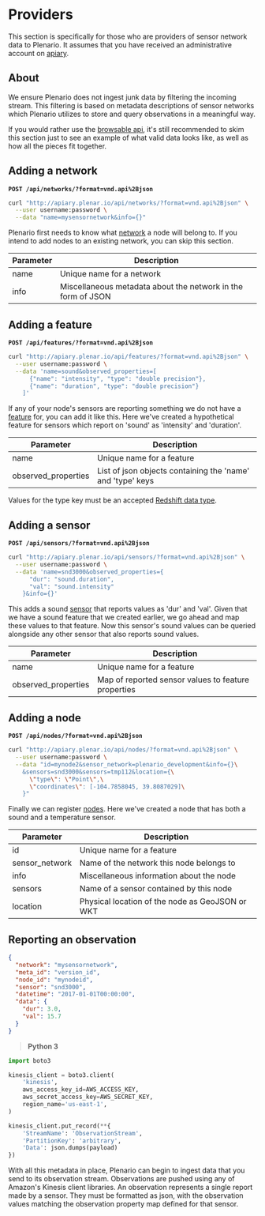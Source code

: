 # Providers

This section is specifically for those who are providers of sensor network
data to Plenario. It assumes that you have received an administrative
account on [apiary](http://apiary.plenar.io/).


## About

We ensure Plenario does not ingest junk data by filtering the incoming
stream. This filtering is based on metadata descriptions of sensor
networks which Plenario utilizes to store and query observations in a
meaningful way.

If you would rather use the [browsable api](http://apiary.plenar.io/api/),
it's still recommended to skim this section just to see an example of what
valid data looks like, as well as how all the pieces fit together.


## Adding a network

**`POST /api/networks/?format=vnd.api%2Bjson`**

```bash
curl "http://apiary.plenar.io/api/networks/?format=vnd.api%2Bjson" \
  --user username:password \
  --data "name=mysensornetwork&info={}"
```

Plenario first needs to know what [network](#sensor-networks) a node will
belong to. If you intend to add nodes to an existing network, you can
skip this section.

| **Parameter** | **Description**                                              |
| ------------- | ------------------------------------------------------------ |
| name          | Unique name for a network                                    |
| info          | Miscellaneous metadata about the network in the form of JSON |


## Adding a feature

**`POST /api/features/?format=vnd.api%2Bjson`**

```bash
curl "http://apiary.plenar.io/api/features/?format=vnd.api%2Bjson" \
  --user username:password \
  --data 'name=sound&observed_properties=[
      {"name": "intensity", "type": "double precision"},
      {"name": "duration", "type": "double precision"}
    ]'
```

If any of your node's sensors are reporting something we do not have a
[feature](#features-of-interest) for, you can add it like this. Here we've
created a hypothetical feature for sensors which report on 'sound' as
'intensity' and 'duration'.

| **Parameter**       | **Description**                                              |
| ------------------- | ------------------------------------------------------------ |
| name                | Unique name for a feature                                    |
| observed_properties | List of json objects containing the 'name' and 'type' keys   |

Values for the type key must be an accepted [Redshift data type](http://docs.aws.amazon.com/redshift/latest/dg/c_Supported_data_types.html).


## Adding a sensor

**`POST /api/sensors/?format=vnd.api%2Bjson`**

```bash
curl "http://apiary.plenar.io/api/sensors/?format=vnd.api%2Bjson" \
  --user username:password \
  --data 'name=snd3000&observed_properties={
      "dur": "sound.duration",
      "val": "sound.intensity"
    }&info={}'
```

This adds a sound [sensor](#sensors) that reports values as 'dur' and 'val'.
Given that we have a sound feature that we created earlier, we go ahead
and map these values to that feature. Now this sensor's sound values can
be queried alongside any other sensor that also reports sound values.

| **Parameter**       | **Description**                                       |
| ------------------- | ----------------------------------------------------- |
| name                | Unique name for a feature                             |
| observed_properties | Map of reported sensor values to feature properties   |


## Adding a node

**`POST /api/nodes/?format=vnd.api%2Bjson`**

```bash
curl "http://apiary.plenar.io/api/nodes/?format=vnd.api%2Bjson" \
  --user username:password \
  --data "id=mynode2&sensor_network=plenario_development&info={}\
    &sensors=snd3000&sensors=tmp112&location={\
      \"type\": \"Point\",\
      \"coordinates\": [-104.7858045, 39.8087029]\
    }"
```

Finally we can register [nodes](#nodes). Here we've created a node that has both
a sound and a temperature sensor.

| **Parameter**  | **Description**                                       |
| -------------- | ----------------------------------------------------- |
| id             | Unique name for a feature                             |
| sensor_network | Name of the network this node belongs to              |
| info           | Miscellaneous information about the node              |
| sensors        | Name of a sensor contained by this node               |
| location       | Physical location of the node as GeoJSON or WKT       |


## Reporting an observation

```json
{
  "network": "mysensornetwork",
  "meta_id": "version_id",
  "node_id": "mynodeid",
  "sensor": "snd3000",
  "datetime": "2017-01-01T00:00:00",
  "data": {
    "dur": 3.0,
    "val": 15.7
  }
}
```

> **Python 3**

```python
import boto3

kinesis_client = boto3.client(
    'kinesis',
    aws_access_key_id=AWS_ACCESS_KEY,
    aws_secret_access_key=AWS_SECRET_KEY,
    region_name='us-east-1',
)

kinesis_client.put_record(**{
    'StreamName': 'ObservationStream',
    'PartitionKey': 'arbitrary',
    'Data': json.dumps(payload)
})
```

With all this metadata in place, Plenario can begin to ingest data that
you send to its observation stream. Observations are pushed
using any of Amazon's Kinesis client libraries. An observation represents
a single report made by a sensor. They must be formatted as
json, with the observation values matching the observation property
map defined for that sensor.
